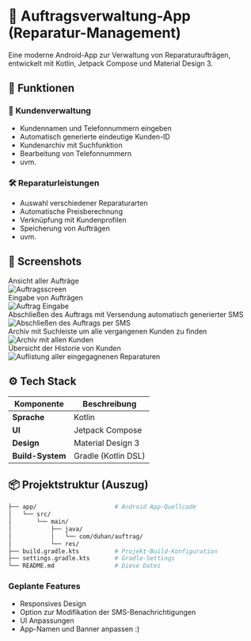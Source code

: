 # 📱 Auftragsverwaltung-App (Reparatur-Management)

Eine moderne Android-App zur Verwaltung von Reparaturaufträgen, entwickelt mit Kotlin, Jetpack Compose und Material Design 3.

## 🚀 Funktionen

### 🧍 Kundenverwaltung
- Kundennamen und Telefonnummern eingeben
- Automatisch generierte eindeutige Kunden-ID
- Kundenarchiv mit Suchfunktion
- Bearbeitung von Telefonnummern
- uvm.

### 🛠️ Reparaturleistungen
- Auswahl verschiedener Reparaturarten
- Automatische Preisberechnung
- Verknüpfung mit Kundenprofilen
- Speicherung von Aufträgen
- uvm.

## 🧪 Screenshots
Ansicht aller Aufträge  
![Auftragsscreen](https://github.com/user-attachments/assets/8a0e3105-639d-4684-a5c9-e34b2ffdf240)  
Eingabe von Aufträgen  
![Auftrag Eingabe](https://github.com/user-attachments/assets/484d62e9-137f-4bac-af3a-5ef55352529e)  
Abschließen des Auftrags mit Versendung automatisch generierter SMS  
![Abschließen des Auftrags per SMS](https://github.com/user-attachments/assets/88b67c55-cc63-4c4f-8ca5-481b5ec73eb4)  
Archiv mit Suchleiste um alle vergangenen Kunden zu finden  
![Archiv mit allen Kunden](https://github.com/user-attachments/assets/c5b75d1f-d5aa-4461-8f35-8c2c780ff97e)  
Übersicht der Historie von Kunden  
![Auflistung aller eingegagnenen Reparaturen](https://github.com/user-attachments/assets/c6a1d38e-2d44-4b24-9a1b-b13f4eb9d738)  


## ⚙️ Tech Stack

| Komponente        | Beschreibung                        |
|------------------|-------------------------------------|
| **Sprache**       | Kotlin                              |
| **UI**            | Jetpack Compose                     |
| **Design**        | Material Design 3                   |
| **Build-System**  | Gradle (Kotlin DSL)                 |

## 📦 Projektstruktur (Auszug)

```bash
├── app/                      # Android App-Quellcode
│   └── src/
│       └── main/
│           ├── java/
│           │   └── com/duhan/auftrag/
│           └── res/
├── build.gradle.kts          # Projekt-Build-Konfiguration
├── settings.gradle.kts       # Gradle-Settings
└── README.md                 # Diese Datei

```
### Geplante Features
- Responsives Design
- Option zur Modifikation der SMS-Benachrichtigungen
- UI Anpassungen
- App-Namen und Banner anpassen :)
